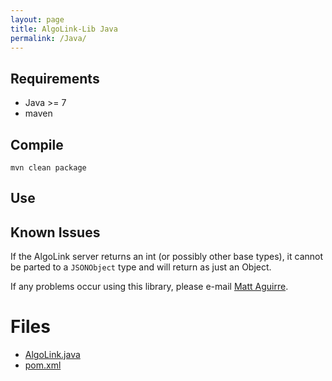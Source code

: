 ```yaml
---
layout: page
title: AlgoLink-Lib Java
permalink: /Java/
---
```


## Requirements

- Java >= 7
- maven

## Compile

```
mvn clean package
```

## Use

## Known Issues

If the AlgoLink server returns an int (or possibly other base types), it cannot be parted to a `JSONObject` type and will return as just an Object.

If any problems occur using this library, please e-mail [Matt Aguirre](matta@artistech.com).

# Files

- [AlgoLink.java](src/main/java/com/artistech/AlgoLink.java)
- [pom.xml](pom.xml)
